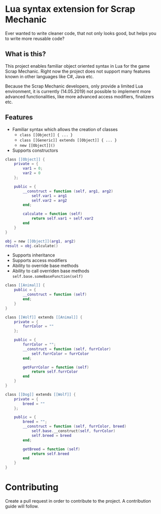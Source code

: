 # Lua syntax extension for Scrap Mechanic
Ever wanted to write cleaner code, that not only looks good, but helps you to write more reusable code?

## What is this?
This project enables familiar object oriented syntax in Lua for the game Scrap Mechanic. Right now the project does not support many features known in other languages like C#, Java etc.

Because the Scrap Mechanic developers, only provide a limited Lua environment, it is currently (14.05.2019) not possible to implement more advanced functionalities, like more advanced access modifiers, finalizers etc.

## Features
- Familiar syntax which allows the creation of classes
	- `class [[Object]] { ... }`
	- `class [[Generic]] extends [[Object]] { ... }`
	- `new [[Object]]()`
- Supports constructors

```lua
class [[Object]] {
    private = {
        var1 = 0;
        var2 = 0
    };

    public = {
        __construct = function (self, arg1, arg2)
            self.var1 = arg1
            self.var2 = arg2
        end;

        calculate = function (self)
            return self.var1 + self.var2
        end
    }
}

obj = new [[Object]](arg1, arg2)
result = obj.calculate()
```

- Supports inheritance
- Supports access modifiers
- Ability to override base methods
- Ability to call overriden base methods `self.base.someBaseFunction(self)`

```lua
class [[Animal]] {
    public = {
        __construct = function (self)
        end;
    }
}

class [[Wolf]] extends [[Animal]] {
    private = {
        furrColor = ""
    };

    public = {
        furrColor = "";
        __construct = function (self, furrColor)
            self.furrColor = furrColor
        end;

        getFurrColor = function (self)
            return self.furrColor
        end
    }
}

class [[Dog]] extends [[Wolf]] {
    private = {
        breed = ""
    };

    public = {
        breed = "";
        __construct = function (self, furrColor, breed)
            self.base.__construct(self, furrColor)
            self.breed = breed
        end;

        getBreed = function (self)
            return self.breed
        end
    }
}
```

# Contributing
Create a pull request in order to contribute to the project. A contribution guide will follow.
